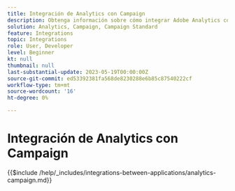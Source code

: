 ```yaml
---
title: Integración de Analytics con Campaign
description: Obtenga información sobre cómo integrar Adobe Analytics con Campaign.
solution: Analytics, Campaign, Campaign Standard
feature: Integrations
topic: Integrations
role: User, Developer
level: Beginner
kt: null
thumbnail: null
last-substantial-update: 2023-05-19T00:00:00Z
source-git-commit: ed53392381fa568de8230288e6b85c87540222cf
workflow-type: tm+mt
source-wordcount: '16'
ht-degree: 0%

---
```



# Integración de Analytics con Campaign

{{$include /help/_includes/integrations-between-applications/analytics-campaign.md}}
